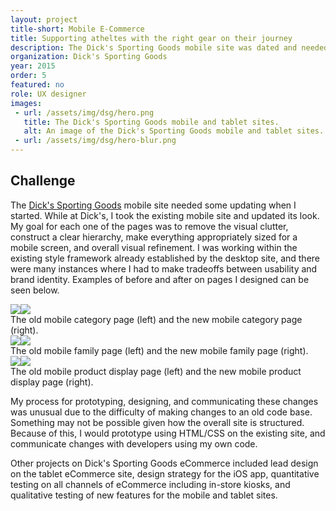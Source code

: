 ```yaml
---
layout: project
title-short: Mobile E-Commerce
title: Supporting atheltes with the right gear on their journey
description: The Dick's Sporting Goods mobile site was dated and needed updates to make it more usable. I refreshed the visual design of the mobile site to make it easier for those shopping to get the gear they need.
organization: Dick's Sporting Goods
year: 2015
order: 5
featured: no
role: UX designer
images: 
 - url: /assets/img/dsg/hero.png
   title: The Dick's Sporting Goods mobile and tablet sites.
   alt: An image of the Dick's Sporting Goods mobile and tablet sites.
 - url: /assets/img/dsg/hero-blur.png
---
```


## Challenge

The <a target="_blank" href="http://www.dickssportinggoods.com/">Dick's Sporting Goods</a> mobile site needed some updating when I started. While at Dick's, I took the existing mobile site and updated its look. My goal for each one of the pages was to remove the visual clutter, construct a clear hierarchy, make everything appropriately sized for a mobile screen, and overall visual refinement. I was working within the existing style framework already established by the desktop site, and there were many instances where I had to make tradeoffs between usability and brand identity. Examples of before and after on pages I designed can be seen below.

<div class="scrollBlock"><img class="image scroll" src="/assets/img/dsg/old-category.png"><img class="image scroll" src="/assets/img/dsg/new-category.png"></div><div class="image nine columns scrollBlockCaption">The old mobile category page (left) and the new mobile category page (right).</div>

<div class="scrollBlock"><img class="image scroll" src="/assets/img/dsg/old-family.png"><img class="image scroll" src="/assets/img/dsg/new-family.png"></div><div class="image nine columns scrollBlockCaption">The old mobile family page (left) and the new mobile family page (right).</div>

<div class="scrollBlock"><img class="image scroll" src="/assets/img/dsg/old-pdp.png"><img class="image scroll" src="/assets/img/dsg/new-pdp.png"></div><div class="image nine columns scrollBlockCaption">The old mobile product display page (left) and the new mobile product display page (right).</div>

My process for prototyping, designing, and communicating these changes was unusual due to the difficulty of making changes to an old code base. Something may not be possible given how the overall site is structured. Because of this, I would prototype using HTML/CSS on the existing site, and communicate changes with developers using my own code.

Other projects on Dick's Sporting Goods eCommerce included lead design on the tablet eCommerce site, design strategy for the iOS app, quantitative testing on all channels of eCommerce including in-store kiosks, and qualitative testing of new features for the mobile and tablet sites.